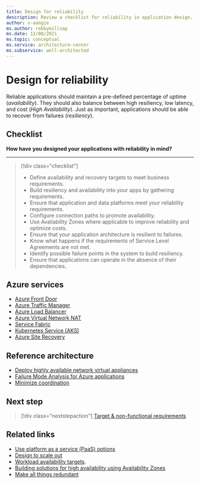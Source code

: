 ```yaml
---
title: Design for reliability
description: Review a checklist for reliability in application design. Considerations include uptime (availability), high resiliency, low latency, and cost.
author: v-aangie
ms.author: robbymillsap
ms.date: 12/08/2021
ms.topic: conceptual
ms.service: architecture-center
ms.subservice: well-architected
---
```


# Design for reliability

Reliable applications should maintain a pre-defined percentage of uptime (*availability*). They should also balance between high resiliency, low latency, and cost (*High Availability*). Just as important, applications should be able to recover from failures (*resiliency*).

## Checklist

**How have you designed your applications with reliability in mind?**
***

> [!div class="checklist"]
> - Define availability and recovery targets to meet business requirements.
> - Build resiliency and availability into your apps by gathering requirements.
> - Ensure that application and data platforms meet your reliability requirements.
> - Configure connection paths to promote availability.
> - Use Availability Zones where applicable to improve reliability and optimize costs.
> - Ensure that your application architecture is resilient to failures.
> - Know what happens if the requirements of Service Level Agreements are not met.
> - Identify possible failure points in the system to build resiliency.
> - Ensure that applications can operate in the absence of their dependencies.

## Azure services

- [Azure Front Door](/azure/frontdoor/front-door-overview)
- [Azure Traffic Manager](/azure/traffic-manager/traffic-manager-overview)
- [Azure Load Balancer](/azure/load-balancer/load-balancer-overview)
- [Azure Virtual Network NAT](/azure/virtual-network/nat-gateway/nat-overview)
- [Service Fabric](/azure/service-fabric/service-fabric-overview)
- [Kubernetes Service (AKS)](/azure/aks/intro-kubernetes)
- [Azure Site Recovery](/azure/site-recovery/site-recovery-overview)

## Reference architecture

- [Deploy highly available network virtual appliances](/azure/architecture/reference-architectures/dmz/nva-ha)
- [Failure Mode Analysis for Azure applications](/azure/architecture/resiliency/failure-mode-analysis)
- [Minimize coordination](/azure/architecture/guide/design-principles/minimize-coordination)

## Next step

> [!div class="nextstepaction"]
> [Target & non-functional requirements](./design-requirements.md)

## Related links

- [Use platform as a service (PaaS) options](/azure/architecture/guide/design-principles/managed-services)
- [Design to scale out](/azure/architecture/guide/design-principles/scale-out)
- [Workload availability targets](./business-metrics.md).
- [Building solutions for high availability using Availability Zones](/azure/architecture/high-availability/building-solutions-for-high-availability)
- [Make all things redundant](/azure/architecture/guide/design-principles/redundancy)
